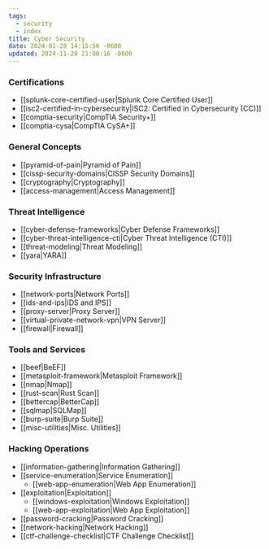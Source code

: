 ```yaml
---
tags:
  - security
  - index
title: Cyber Security
date: 2024-01-28 14:15:56 -0600
updated: 2024-11-20 21:00:16 -0600
---
```


### Certifications

* [[splunk-core-certified-user|Splunk Core Certified User]]
* [[isc2-certified-in-cybersecurity|ISC2: Certified in Cybersecurity (CC)]]
* [[comptia-security|CompTIA Security+]]
* [[comptia-cysa|CompTIA CySA+]]

### General Concepts

* [[pyramid-of-pain|Pyramid of Pain]]
* [[cissp-security-domains|CISSP Security Domains]]
* [[cryptography|Cryptography]]
* [[access-management|Access Management]]

### Threat Intelligence

* [[cyber-defense-frameworks|Cyber Defense Frameworks]]
* [[cyber-threat-intelligence-cti|Cyber Threat Intelligence (CTI)]]
* [[threat-modeling|Threat Modeling]]
* [[yara|YARA]]

### Security Infrastructure

* [[network-ports|Network Ports]]
* [[ids-and-ips|IDS and IPS]]
* [[proxy-server|Proxy Server]]
* [[virtual-private-network-vpn|VPN Server]]
* [[firewall|Firewall]]

### Tools and Services

* [[beef|BeEF]]
* [[metasploit-framework|Metasploit Framework]]
* [[nmap|Nmap]]
* [[rust-scan|Rust Scan]]
* [[bettercap|BetterCap]]
* [[sqlmap|SQLMap]]
* [[burp-suite|Burp Suite]]
* [[misc-utilities|Misc. Utilities]]

### Hacking Operations

* [[information-gathering|Information Gathering]]
* [[service-enumeration|Service Enumeration]]
	* [[web-app-enumeration|Web App Enumeration]]
* [[exploitation|Exploitation]]
	* [[windows-exploitation|Windows Exploitation]]
	* [[web-app-exploitation|Web App Exploitation]]
* [[password-cracking|Password Cracking]]
* [[network-hacking|Network Hacking]]
* [[ctf-challenge-checklist|CTF Challenge Checklist]]